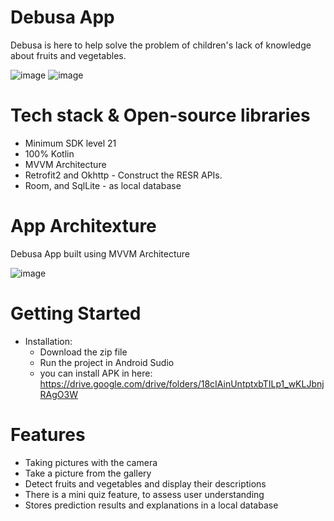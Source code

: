 # Debusa App
   Debusa is here to help solve the problem of children's lack of knowledge about fruits and vegetables.

   ![image](https://github.com/Capstone-DEBUSA/Mobile-Development/assets/141242031/4285c3b7-94a7-4560-9b74-d186aae9c551) ![image](https://github.com/Capstone-DEBUSA/Mobile-Development/assets/141242031/bf6a08cb-06d0-4557-9415-0cd56cfee860)




# Tech stack & Open-source libraries
   - Minimum SDK level 21
   - 100% Kotlin
   - MVVM Architecture
   - Retrofit2 and Okhttp - Construct the RESR APIs.
   - Room, and SqlLite - as local database

# App Architexture
  Debusa App built using MVVM Architecture
  
  ![image](https://github.com/Capstone-DEBUSA/Mobile-Development/assets/141242031/c515dbed-5c5e-47b3-86e6-8bfd0f668299)

# Getting Started
  - Installation:
       - Download the zip file
       - Run the project in Android Sudio
       - you can install APK in here: https://drive.google.com/drive/folders/18cIAinUntptxbTILp1_wKLJbnjRAgO3W

# Features
  - Taking pictures with the camera
  - Take a picture from the gallery
  - Detect fruits and vegetables and display their descriptions
  - There is a mini quiz feature, to assess user understanding
  - Stores prediction results and explanations in a local database
    
